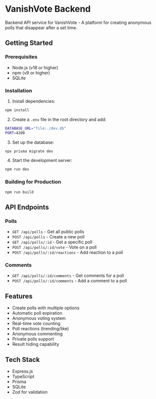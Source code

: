 # VanishVote Backend

Backend API service for VanishVote - A platform for creating anonymous polls that disappear after a set time.

## Getting Started

### Prerequisites

- Node.js (v18 or higher)
- npm (v9 or higher)
- SQLite

### Installation

1. Install dependencies:

```bash
npm install
```

2. Create a `.env` file in the root directory and add:

```bash
DATABASE_URL="file:./dev.db"
PORT=4200
```

3. Set up the database:

```bash
npx prisma migrate dev
```

4. Start the development server:

```bash
npm run dev
```

### Building for Production

```bash
npm run build
```

## API Endpoints

### Polls

- `GET /api/polls` - Get all public polls
- `POST /api/polls` - Create a new poll
- `GET /api/polls/:id` - Get a specific poll
- `POST /api/polls/:id/vote` - Vote on a poll
- `POST /api/polls/:id/reactions` - Add reaction to a poll

### Comments

- `GET /api/polls/:id/comments` - Get comments for a poll
- `POST /api/polls/:id/comments` - Add a comment to a poll

## Features

- Create polls with multiple options
- Automatic poll expiration
- Anonymous voting system
- Real-time vote counting
- Poll reactions (trending/like)
- Anonymous commenting
- Private polls support
- Result hiding capability

## Tech Stack

- Express.js
- TypeScript
- Prisma
- SQLite
- Zod for validation

